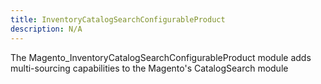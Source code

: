 ```yaml
---
title: InventoryCatalogSearchConfigurableProduct
description: N/A
---
```


The Magento_InventoryCatalogSearchConfigurableProduct module adds multi-sourcing capabilities to the Magento's CatalogSearch module
